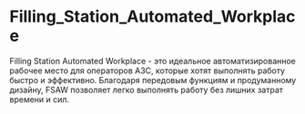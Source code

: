 # Filling_Station_Automated_Workplace
Filling Station Automated Workplace - это идеальное автоматизированное рабочее место для операторов АЗС, которые хотят выполнять работу быстро и эффективно. Благодаря передовым функциям и продуманному дизайну, FSAW позволяет легко выполнять работу без лишних затрат времени и сил.
